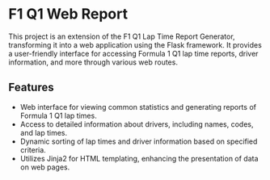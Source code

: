 # F1 Q1 Web Report

This project is an extension of the F1 Q1 Lap Time Report Generator, transforming it into a web application using the Flask framework. It provides a user-friendly interface for accessing Formula 1 Q1 lap time reports, driver information, and more through various web routes.

## Features

- Web interface for viewing common statistics and generating reports of Formula 1 Q1 lap times.
- Access to detailed information about drivers, including names, codes, and lap times.
- Dynamic sorting of lap times and driver information based on specified criteria.
- Utilizes Jinja2 for HTML templating, enhancing the presentation of data on web pages.
